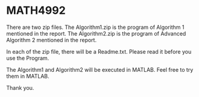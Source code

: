 # MATH4992

There are two zip files. The Algorithm1.zip is the program of Algorithm 1 mentioned in the report.
The Algorithm2.zip is the program of Advanced Algorithm 2 mentioned in the report.

In each of the zip file, there will be a Readme.txt. Please read it before you use the Program.

The Algorithm1 and Algorithm2 will be executed in MATLAB. Feel free to try them in MATLAB.

Thank you.
